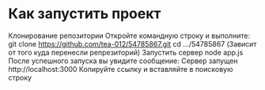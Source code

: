 # Как запустить проект

Клонирование репозитории
Откройте командную строку и выполните:
git clone https://github.com/tea-012/54785867.git
cd .../54785867 (Зависит от того куда перенесли репрезиторий)
Запустить сервер
node app.js
После успешного запуска вы увидите сообщение:
Сервер запущен
http://localhost:3000
Копируйте ссылку и вставляйте в поисковую строку
